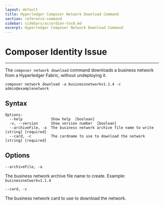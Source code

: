 ```yaml
---
layout: default
title: Hyperledger Composer Network Download Command
section: reference-command
sidebar: sidebars/accordion-toc0.md
excerpt: Hyperledger Composer Network Download Command
---
```


# Composer Identity Issue

---

The `composer network download` command downloads a business network from a Hyperledger Fabric, without undeploying it.

`composer network download -a businessnetworkv1.1.4 -c admin@examplenetwork`

## Syntax

```
Options:
  --help             Show help  [boolean]
  -v, --version      Show version number  [boolean]
  --archiveFile, -a  The business network archive file name to write  [string] [required]
  --card, -c         The cardname to use to download the network  [string] [required]
```

## Options

`--archiveFile, -a`

The business network archive file name to create.
Example: `businessnetworkv1.1.4`

`--card, -c`

The business network card to use to download the network.
